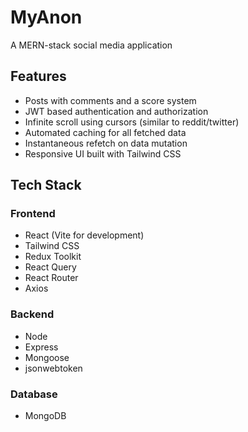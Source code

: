 # MyAnon

A MERN-stack social media application

## Features

- Posts with comments and a score system
- JWT based authentication and authorization
- Infinite scroll using cursors (similar to reddit/twitter)
- Automated caching for all fetched data
- Instantaneous refetch on data mutation
- Responsive UI built with Tailwind CSS

## Tech Stack

### Frontend

- React (Vite for development)
- Tailwind CSS
- Redux Toolkit
- React Query
- React Router
- Axios

### Backend

- Node
- Express
- Mongoose
- jsonwebtoken

### Database

- MongoDB
